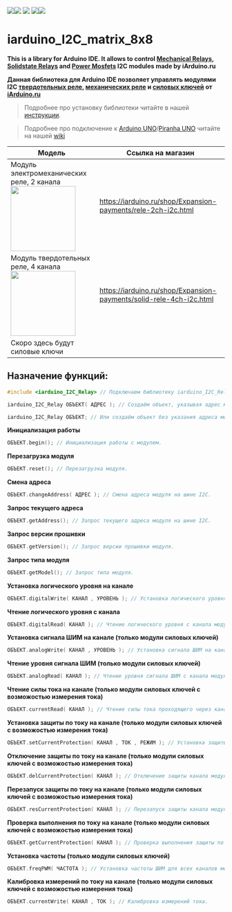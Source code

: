 [![](https://iarduino.ru/img/logo.svg)](https://iarduino.ru)[![](https://wiki.iarduino.ru/img/git-shop.svg?3)](https://iarduino.ru) [![](https://wiki.iarduino.ru/img/git-wiki.svg?2)](https://wiki.iarduino.ru) [![](https://wiki.iarduino.ru/img/git-lesson.svg?2)](https://lesson.iarduino.ru)[![](https://wiki.iarduino.ru/img/git-forum.svg?2)](http://forum.trema.ru)

# iarduino\_I2C\_matrix\_8x8

**This is a library for Arduino IDE. It allows to control [Mechanical Relays](https://iarduino.ru/shop/Expansion-payments/rele-2ch-i2c.html), [Solidstate Relays](https://iarduino.ru/shop/Expansion-payments/solid-rele-4ch-i2c.html) and [Power Mosfets](https://iarduino.ru/search/?text=%D1%81%D0%B8%D0%BB%D0%BE%D0%B2%D1%8B%D1%85+%D0%BA%D0%BB%D1%8E%D1%87%D0%B5%D0%B9) I2C modules made by iArduino.ru**

**Данная библиотека для Arduino IDE позволяет управлять модулями I2C [твердотельных реле](), [механических реле]() и [силовых ключей]() от [iArduino.ru](https://iarduino.ru)**

> Подробнее про установку библиотеки читайте в нашей [инструкции](https://wiki.iarduino.ru/page/Installing_librari/).

> Подробнее про подключение к [Arduino UNO](https://iarduino.ru/shop/boards/arduino-uno-r3.html)/[Piranha UNO](https://iarduino.ru/shop/boards/piranha-uno-r3.html) читайте на нашей [wiki](https://wiki.iarduino.ru/)


| Модель | Ссылка на магазин |
|---|---|
| Модуль электромеханических реле, 2 канала <img src="https://wiki.iarduino.ru/img/resources/1157/1157.svg" width="150px"></img>| https://iarduino.ru/shop/Expansion-payments/rele-2ch-i2c.html |
| Модуль твердотельных реле, 4 канала <img src="https://wiki.iarduino.ru/img/resources/1158/1158.svg" width="150px"></img>| https://iarduino.ru/shop/Expansion-payments/solid-rele-4ch-i2c.html |
| Скоро здесь будут силовые ключи |  |


## Назначение функций:

```C++
#include <iarduino_I2C_Relay> // Подключаем библиотеку iarduino_I2C_Relay.

iarduino_I2C_Relay ОБЪЕКТ( АДРЕС ); // Создаём объект, указывая адрес модуля на шине I2C.

iarduino_I2C_Relay ОБЪЕКТ; // Или создаём объект без указания адреса модуля на шине I2C.
```

**Инициализация работы** 

```C++
ОБЪЕКТ.begin(); // Инициализация работы с модулем.
```

**Перезагрузка модуля**

```C++
ОБЪЕКТ.reset(); // Перезагрузка модуля.
```

**Смена адреса** 

```C++
ОБЪЕКТ.changeAddress( АДРЕС ); // Смена адреса модуля на шине I2C.
```

**Запрос текущего адреса** 

```C++
ОБЪЕКТ.getAddress(); // Запрос текущего адреса модуля на шине I2C.
```

**Запрос версии прошивки** 

```C++
ОБЪЕКТ.getVersion(); // Запрос версии прошивки модуля.
```

**Запрос типа модуля** 

```C++
ОБЪЕКТ.getModel(); // Запрос типа модуля.
```

**Установка логического уровня на канале** 

```C++
ОБЪЕКТ.digitalWrite( КАНАЛ , УРОВЕНЬ ); // Установка логического уровня на канале модуля.
```

**Чтение логического уровня с канала** 

```C++
ОБЪЕКТ.digitalRead( КАНАЛ ); // Чтение логического уровня с канала модуля.
```

**Установка сигнала ШИМ на канале (только модули силовых ключей)** 

```C++
ОБЪЕКТ.analogWrite( КАНАЛ , УРОВЕНЬ ); // Установка сигнала ШИМ на канале модуля.
```

**Чтение уровня сигнала ШИМ (только модули силовых ключей)** 

```C++
ОБЪЕКТ.analogRead( КАНАЛ ); // Чтение уровня сигнала ШИМ с канала модуля.
```

**Чтение силы тока на канале (только модули силовых ключей с возможостью измерения тока)** 

```C++
ОБЪЕКТ.currentRead( КАНАЛ ); // Чтение силы тока проходящего через канал модуля.
```

**Установка защиты по току на канале (только модули силовых ключей с возможостью измерения тока)** 

```C++
ОБЪЕКТ.setCurrentProtection( КАНАЛ , ТОК , РЕЖИМ ); // Установка защиты канала модуля по току.
```

**Отключение защиты по току на канале (только модули силовых ключей с возможостью измерения тока)**

```C++
ОБЪЕКТ.delCurrentProtection( КАНАЛ ); // Отключение защиты канала модуля от превышения тока.
```

**Перезапуск защиты по току на канале (только модули силовых ключей с возможостью измерения тока)** 

```C++
ОБЪЕКТ.resCurrentProtection( КАНАЛ ); // Перезапуск защиты канала модуля от превышения тока.
```

**Проверка выполнения по току на канале (только модули силовых ключей с возможостью измерения тока)** 

```C++
ОБЪЕКТ.getCurrentProtection( КАНАЛ ); // Проверка выполнения защиты по току на канале модуля.
```

**Установка частоты (только модули силовых ключей)** 

```C++
ОБЪЕКТ.freqPWM( ЧАСТОТА ); // Установка частоты ШИМ для всех каналов модуля.
```

**Калибровка измерений по току на канале (только модули силовых ключей с возможостью измерения тока)** 

```C++
ОБЪЕКТ.currentWrite( КАНАЛ , ТОК ); // Калибровка измерений тока.
```
